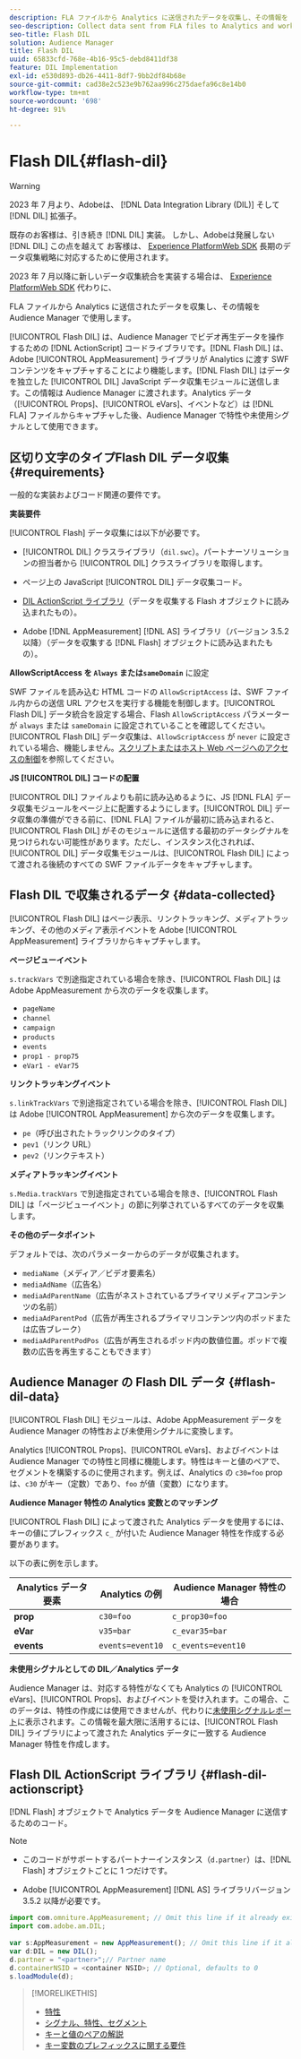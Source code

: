 ```yaml
---
description: FLA ファイルから Analytics に送信されたデータを収集し、その情報を Audience Manager で使用します。
seo-description: Collect data sent from FLA files to Analytics and work with that information in Audience Manager.
seo-title: Flash DIL
solution: Audience Manager
title: Flash DIL
uuid: 65833cfd-768e-4b16-95c5-debd8411df38
feature: DIL Implementation
exl-id: e530d893-db26-4411-8df7-9bb2df84b68e
source-git-commit: cad38e2c523e9b762aa996c275daefa96c8e14b0
workflow-type: tm+mt
source-wordcount: '698'
ht-degree: 91%

---
```


# Flash DIL{#flash-dil}

>[!WARNING]
>
>2023 年 7 月より、Adobeは、 [!DNL Data Integration Library (DIL)] そして [!DNL DIL] 拡張子。
>
>既存のお客様は、引き続き [!DNL DIL] 実装。 しかし、Adobeは発展しない [!DNL DIL] この点を越えて お客様は、 [Experience PlatformWeb SDK](https://experienceleague.adobe.com/docs/experience-platform/edge/home.html?lang=ja) 長期のデータ収集戦略に対応するために使用されます。
>
>2023 年 7 月以降に新しいデータ収集統合を実装する場合は、 [Experience PlatformWeb SDK](https://experienceleague.adobe.com/docs/experience-platform/edge/home.html?lang=ja) 代わりに、

FLA ファイルから Analytics に送信されたデータを収集し、その情報を Audience Manager で使用します。

<!-- 

c_flash_dil_toc.xml

 -->

[!UICONTROL Flash DIL] は、Audience Manager でビデオ再生データを操作するための [!DNL ActionScript] コードライブラリです。[!DNL Flash DIL] は、Adobe [!UICONTROL AppMeasurement] ライブラリが Analytics に渡す SWF コンテンツをキャプチャすることにより機能します。[!DNL Flash DIL] はデータを独立した [!UICONTROL DIL] JavaScript データ収集モジュールに送信します。この情報は Audience Manager に渡されます。Analytics データ（[!UICONTROL Props]、[!UICONTROL eVars]、イベントなど）は [!DNL FLA] ファイルからキャプチャした後、Audience Manager で特性や未使用シグナルとして使用できます。

## 区切り文字のタイプFlash DIL データ収集  {#requirements}

一般的な実装およびコード関連の要件です。

<!-- 

c_flash_dil_intro.xml

 -->

**実装要件**

[!UICONTROL Flash] データ収集には以下が必要です。

* [!UICONTROL DIL] クラスライブラリ（`dil.swc`）。パートナーソリューションの担当者から [!UICONTROL DIL] クラスライブラリを取得します。

* ページ上の JavaScript [!UICONTROL DIL] データ収集コード。
* [DIL ActionScript ライブラリ](../dil/dil-flash.md#flash-dil-actionscript)（データを収集する Flash オブジェクトに読み込まれたもの）。
* Adobe [!DNL AppMeasurement] [!DNL AS] ライブラリ（バージョン 3.5.2 以降）（データを収集する [!DNL Flash] オブジェクトに読み込まれたもの）。

**AllowScriptAccess を `Always` または`sameDomain`** に設定

SWF ファイルを読み込む HTML コードの `AllowScriptAccess` は、SWF ファイル内からの送信 URL アクセスを実行する機能を制御します。[!UICONTROL Flash DIL] データ統合を設定する場合、Flash `AllowScriptAccess` パラメーターが `always` または `sameDomain` に設定されていることを確認してください。[!UICONTROL Flash DIL] データ収集は、`AllowScriptAccess` が `never` に設定されている場合、機能しません。[スクリプトまたはホスト Web ページへのアクセスの制御](https://helpx.adobe.com/jp/flash/kb/control-access-scripts-host-web.html)を参照してください。

**JS [!UICONTROL DIL] コードの配置**

[!UICONTROL DIL] ファイルよりも前に読み込めるように、JS [!DNL FLA] データ収集モジュールをページ上に配置するようにします。[!UICONTROL DIL] データ収集の準備ができる前に、[!DNL FLA] ファイルが最初に読み込まれると、[!UICONTROL Flash DIL] がそのモジュールに送信する最初のデータシグナルを見つけられない可能性があります。ただし、インスタンス化されれば、[!UICONTROL DIL] データ収集モジュールは、[!UICONTROL Flash DIL] によって渡される後続のすべての SWF ファイルデータをキャプチャします。

## Flash DIL で収集されるデータ {#data-collected}

[!UICONTROL Flash DIL] はページ表示、リンクトラッキング、メディアトラッキング、その他のメディア表示イベントを Adobe [!UICONTROL AppMeasurement] ライブラリからキャプチャします。

<!-- 

r_flash_dil_data_collected.xml

 -->

**ページビューイベント**

`s.trackVars` で別途指定されている場合を除き、[!UICONTROL Flash DIL] は Adobe AppMeasurement から次のデータを収集します。

* `pageName`
* `channel`
* `campaign`
* `products`
* `events`
* `prop1 - prop75`
* `eVar1 - eVar75`

**リンクトラッキングイベント**

`s.linkTrackVars` で別途指定されている場合を除き、[!UICONTROL Flash DIL] は Adobe [!UICONTROL AppMeasurement] から次のデータを収集します。

* `pe`（呼び出されたトラックリンクのタイプ）
* `pev1`（リンク URL）
* `pev2`（リンクテキスト）

**メディアトラッキングイベント**

`s.Media.trackVars` で別途指定されている場合を除き、[!UICONTROL Flash DIL] は「ページビューイベント」の節に列挙されているすべてのデータを収集します。

**その他のデータポイント**

デフォルトでは、次のパラメーターからのデータが収集されます。

* `mediaName`（メディア／ビデオ要素名）
* `mediaAdName`（広告名）
* `mediaAdParentName`（広告がネストされているプライマリメディアコンテンツの名前）
* `mediaAdParentPod`（広告が再生されるプライマリコンテンツ内のポッドまたは広告ブレーク）
* `mediaAdParentPodPos`（広告が再生されるポッド内の数値位置。ポッドで複数の広告を再生することもできます）

## Audience Manager の Flash DIL データ {#flash-dil-data}

[!UICONTROL Flash DIL] モジュールは、Adobe AppMeasurement データを Audience Manager の特性および未使用シグナルに変換します。

<!-- 

c_flash_dil_in_aam.xml

 -->

Analytics [!UICONTROL Props]、[!UICONTROL eVars]、およびイベントは Audience Manager での特性と同様に機能します。特性はキーと値のペアで、セグメントを構築するのに使用されます。例えば、Analytics の `c30=foo` prop は、`c30` がキー（定数）であり、`foo` が値（変数）になります。

**Audience Manager 特性の Analytics 変数とのマッチング**

[!UICONTROL Flash DIL] によって渡された Analytics データを使用するには、キーの値にプレフィックス `c_` が付いた Audience Manager 特性を作成する必要があります。

以下の表に例を示します。

| Analytics データ要素 | Analytics の例 | Audience Manager 特性の場合 |
|---|---|---|
| **prop** | `c30=foo` | `c_prop30=foo` |
| **eVar** | `v35=bar` | `c_evar35=bar` |
| **events** | `events=event10` | `c_events=event10` |

**未使用シグナルとしての DIL／Analytics データ**

Audience Manager は、対応する特性がなくても Analytics の [!UICONTROL eVars]、[!UICONTROL Props]、およびイベントを受け入れます。この場合、このデータは、特性の作成には使用できませんが、代わりに[未使用シグナルレポート](../reporting/dynamic-reports/unused-signals.md)に表示されます。この情報を最大限に活用するには、[!UICONTROL Flash DIL] ライブラリによって渡された Analytics データに一致する Audience Manager 特性を作成します。

## Flash DIL ActionScript ライブラリ {#flash-dil-actionscript}

[!DNL Flash] オブジェクトで Analytics データを Audience Manager に送信するためのコード。

<!-- 

r_flash_dil_actionscript.xml

 -->

>[!NOTE]
>
>* このコードがサポートするパートナーインスタンス（`d.partner`）は、[!DNL Flash] オブジェクトごとに 1 つだけです。
>
>* Adobe [!UICONTROL AppMeasurement] [!DNL AS] ライブラリバージョン 3.5.2 以降が必要です。

```js
import com.omniture.AppMeasurement; // Omit this line if it already exists in the code 
import com.adobe.am.DIL; 
  
var s:AppMeasurement = new AppMeasurement(); // Omit this line if it already exists in the code 
var d:DIL = new DIL(); 
d.partner = "<partner>";// Partner name 
d.containerNSID = <container NSID>; // Optional, defaults to 0 
s.loadModule(d);
```

>[!MORELIKETHIS]
>
>* [特性](../features/traits/trait-details-page.md)
>* [シグナル、特性、セグメント](../reference/signal-trait-segment.md)
>* [キーと値のペアの解説](../reference/key-value-pairs-explained.md)
>* [キー変数のプレフィックスに関する要件](../features/traits/trait-variable-prefixes.md)
